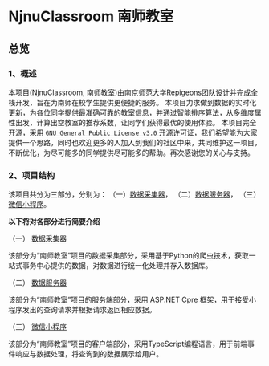 # NjnuClassroom 南师教室
## 总览

### 1、概述
本项目(NjnuClassroom, 南师教室)由南京师范大学[Repigeons团队](https://repigeons.github.io/)设计并完成全栈开发，旨在为南师在校学生提供更便捷的服务。
本项目力求做到数据的实时化更新，为各位同学提供最准确可靠的教室信息，并通过智能排序算法，从多维度属性出发，计算出空教室的推荐系数，让同学们获得最优的使用体验。
本项目完全开源，采用 [`GNU General Public License v3.0` 开源许可证](./LICENSE)，我们希望能为大家提供一个思路，同时也欢迎更多的人加入到我们的社区中来，共同维护这一项目，不断优化，为尽可能多的同学提供尽可能多的帮助。再次感谢您的关心与支持。


### 2、项目结构
该项目共分为三部分，分别为：
（一）[数据采集器](python/README.md)，
（二）[数据服务器](dotnet/README.md)，
（三）[微信小程序](wechat/README.md)。

**以下将对各部分进行简要介绍**

（一） [数据采集器](python/README.md)

该部分为“南师教室”项目的数据采集部分，采用基于Python的爬虫技术，获取一站式事务中心提供的数据，对数据进行统一化处理并存入数据库。

（二） [数据服务器](dotnet/README.md)

该部分为“南师教室”项目的服务端部分，采用 ASP.NET Cpre 框架，用于接受小程序发出的查询请求并根据请求返回相应数据。

（三） [微信小程序](wechat/README.md)

该部分为“南师教室”项目的客户端部分，采用TypeScript编程语言，用于前端事件响应与数据处理，将查询到的数据展示给用户。
